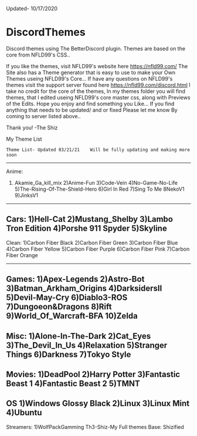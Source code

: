 Updated- 10/17/2020

# DiscordThemes
Discord themes using The BetterDiscord plugin. Themes are based on the core from NFLD99's CSS..

If you like the themes, visit NFLD99's website here https://nfld99.com/ The Site also has a Theme generator that is easy to use to make your Own Themes useing NFLD99's Core... If have any questions on NFLD99's themes visit the support server found here https://nfld99.com/discord.html
 I take no credit for the core of the themes, In my themes folder you will find themes, that I edited useing NFLD99's core master css, along with Previews of the Edits. Hope you enjoy and find something you Like... If you find anything that needs to be updated/ and or fixed Please let me know By coming to server listed above..

 Thank you!
 -The Shiz

My Theme List 
	
	Theme List-	Updated 03/21/21	Will be fully updating and making more soon				
---------------------------------------------------------------------------------------
Anime:
1) Akamie_Ga_kill_mix
2)Anime-Fun
3)Code-Vein
4)No-Game-No-Life
5)The-Rising-Of-The-Shield-Hero
6)Girl In Red
7)Sing To Me
8NekoV1
9)JinksV1
-------------------------------------------------------------------------------------
Cars:
1)Hell-Cat
2)Mustang_Shelby
3)Lambo Tron Edition
4)Porshe 911 Spyder
5)Skyline
-------------------------------------------------------------------------------------
Clean:
1)Carbon Fiber Black
2)Carbon Fiber Green
3)Carbon Fiber Blue
4)Carbon Fiber Yellow
5)Carbon Fiber Purple
6)Carbon Fiber Pink
7)Carbon Fiber Orange

-------------------------------------------------------------------------------------
Games:
1)Apex-Legends
2)Astro-Bot
3)Batman_Arkham_Origins
4)DarksidersII
5)Devil-May-Cry
6)Diablo3-ROS
7)Dungoeon&Dragons
8)Rift
9)World_Of_Warcraft-BFA
10)Zelda
-------------------------------------------------------------------------------------
Misc:
1)Alone-In-The-Dark
2)Cat_Eyes
3)The_Devil_In_Us
4)Relaxation
5)Stranger Things
6)Darkness
7)Tokyo Style
-------------------------------------------------------------------------------------
Movies:
1)DeadPool
2)Harry Potter
3)Fantastic Beast 1
4)Fantastic Beast 2
5)TMNT
-------------------------------------------------------------------------------------
OS 
1)Windows Glossy Black
2)Linux
3)Linux Mint
4)Ubuntu
-------------------------------------------------------------------------------------
Streamers:
1)WolfPackGamming
Th3-Shiz-My Full themes Base:
Shizified




